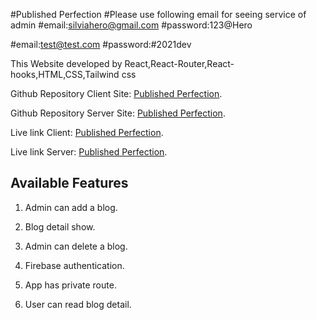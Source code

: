 #Published Perfection
#Please use following email for seeing service of admin
#email:silviahero@gmail.com
#password:123@Hero

#email:test@test.com
#password:#2021dev

This Website developed by React,React-Router,React-hooks,HTML,CSS,Tailwind css

Github Repository Client Site: [Published Perfection](https://github.com/silviaplabon/Published-Perfection-Client).

Github Repository Server Site: [Published Perfection](https://github.com/silviaplabon/Published-Perfection-Server).

Live link Client: [Published Perfection](https://published-perfection.web.app).

Live link Server: [Published Perfection](https://blooming-stream-33970.herokuapp.com/).


## Available Features

1. Admin can add a blog.

2. Blog detail show.

3. Admin can delete a blog.

4. Firebase authentication. 

5. App has private route.

6. User can read blog detail.

